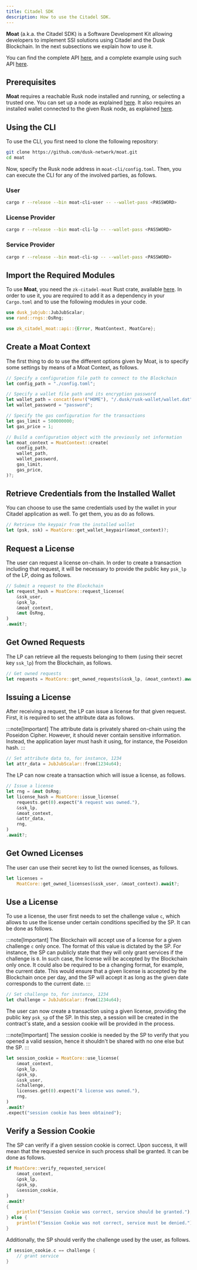 ```yaml
---
title: Citadel SDK
description: How to use the Citadel SDK.
---
```


**Moat** (a.k.a. the Citadel SDK) is a Software Development Kit allowing developers to implement SSI solutions using Citadel and the Dusk Blockchain. In the next subsections we explain how to use it.

You can find the complete API [here](https://github.com/dusk-network/moat/blob/main/moat/src/api.rs), and a complete example using such API [here](https://github.com/dusk-network/moat/blob/main/moat-example/src/main.rs).


## Prerequisites

**Moat** requires a reachable Rusk node installed and running, or selecting a trusted one. You can set up a node as explained [here](/operator/node-setup/build-from-source). It also requires an installed wallet connected to the given Rusk node, as explained [here](https://github.com/dusk-network/rusk/blob/master/rusk-wallet/src/bin/README.md).

## Using the CLI

To use the CLI, you first need to clone the following repository:

```sh
git clone https://github.com/dusk-network/moat.git
cd moat
```

Now, specify the Rusk node address in `moat-cli/config.toml`. Then, you can execute the CLI for any of the involved parties, as follows.

### User

```sh
cargo r --release --bin moat-cli-user -- --wallet-pass <PASSWORD>
```

### License Provider

```sh
cargo r --release --bin moat-cli-lp -- --wallet-pass <PASSWORD>
```

### Service Provider

```sh
cargo r --release --bin moat-cli-sp -- --wallet-pass <PASSWORD>
```

## Import the Required Modules

To use **Moat**, you need the `zk-citadel-moat` Rust crate, available [here](https://crates.io/crates/zk-citadel-moat). In order to use it, you are required to add it as a dependency in your `Cargo.toml` and to use the following modules in your code.

```rust
use dusk_jubjub::JubJubScalar;
use rand::rngs::OsRng;

use zk_citadel_moat::api::{Error, MoatContext, MoatCore};
```

## Create a Moat Context

The first thing to do to use the different options given by Moat, is to specify some settings by means of a Moat Context, as follows.

```rust
// Specify a configuration file path to connect to the Blockchain
let config_path = "./config.toml";

// Specify a wallet file path and its encryption password
let wallet_path = concat!(env!("HOME"), "/.dusk/rusk-wallet/wallet.dat");
let wallet_password = "password";

// Specify the gas configuration for the transactions
let gas_limit = 500000000;
let gas_price = 1;

// Build a configuration object with the previously set information
let moat_context = MoatContext::create(
    config_path,
    wallet_path,
    wallet_password,
    gas_limit,
    gas_price,
)?;
```

## Retrieve Credentials from the Installed Wallet

You can choose to use the same credentials used by the wallet in your Citadel application as well. To get them, you as do as follows.

```rust
// Retrieve the keypair from the installed wallet
let (psk, ssk) = MoatCore::get_wallet_keypair(&moat_context)?;
```

## Request a License

The user can request a license on-chain. In order to create a transaction including that request, it will be necessary to provide the public key `psk_lp` of the LP, doing as follows.

```rust
// Submit a request to the Blockchain
let request_hash = MoatCore::request_license(
    &ssk_user,
    &psk_lp,
    &moat_context,
    &mut OsRng,
)
.await?;
```

## Get Owned Requests

The LP can retrieve all the requests belonging to them (using their secret key `ssk_lp`) from the Blockchain, as follows.

```rust
// Get owned requests
let requests = MoatCore::get_owned_requests(&ssk_lp, &moat_context).await?;
```

## Issuing a License

After receiving a request, the LP can issue a license for that given request. First, it is required to set the attribute data as follows.

:::note[Important]
The attribute data is privately shared on-chain using the Poseidon Cipher. However, it should never contain sensitive information. Instead, the application layer must hash it using, for instance, the Poseidon hash.
:::

```rust
// Set attribute data to, for instance, 1234
let attr_data = JubJubScalar::from(1234u64);
```

The LP can now create a transaction which will issue a license, as follows.

```rust
// Issue a license
let rng = &mut OsRng;
let license_hash = MoatCore::issue_license(
    requests.get(0).expect("A request was owned."),
    &ssk_lp,
    &moat_context,
    &attr_data,
    rng,
)
.await?;
```

## Get Owned Licenses

The user can use their secret key to list the owned licenses, as follows.

```rust
let licenses =
    MoatCore::get_owned_licenses(&ssk_user, &moat_context).await?;
```

## Use a License

To use a license, the user first needs to set the challenge value `c`, which allows to use the license under certain conditions specified by the SP. It can be done as follows.

:::note[Important]
The Blockchain will accept use of a license for a given challenge `c` only once. The format of this value is dictated by the SP. For instance, the SP can publicly state that they will only grant services if the challenge is `0`. In such case, the license will be accepted by the Blockchain only once. It could also be required to be a changing format, for example, the current date. This would ensure that a given license is accepted by the Blockchain once per day, and the SP will accept it as long as the given date corresponds to the current date.
:::

```rust
// Set challenge to, for instance, 1234
let challenge = JubJubScalar::from(1234u64);
```

The user can now create a transaction using a given license, providing the public key `psk_sp` of the SP. In this step, a session will be created in the contract's state, and a session cookie will be provided in the process.

:::note[Important]
The session cookie is needed by the SP to verify that you opened a valid session, hence it shouldn't be shared with no one else but the SP.
:::

```rust
let session_cookie = MoatCore::use_license(
    &moat_context,
    &psk_lp,
    &psk_sp,
    &ssk_user,
    &challenge,
    licenses.get(0).expect("A license was owned."),
    rng,
)
.await?
.expect("session cookie has been obtained");
```

## Verify a Session Cookie

The SP can verify if a given session cookie is correct. Upon success, it will mean that the requested service in such process shall be granted. It can be done as follows.

```rust
if MoatCore::verify_requested_service(
    &moat_context,
    &psk_lp,
    &psk_sp,
    &session_cookie,
)
.await?
{
    println!("Session Cookie was correct, service should be granted.");
} else {
    println!("Session Cookie was not correct, service must be denied.");
}
```

Additionally, the SP should verify the challenge used by the user, as follows.

```rust
if session_cookie.c == challenge {
    // grant service
}
```